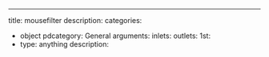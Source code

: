 ---
title: mousefilter
description:
categories:
 - object
pdcategory: General
arguments:
inlets:
outlets:
  1st:
  - type: anything
    description:
